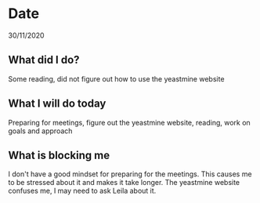 # Date 
30/11/2020
## **What did I do?**
Some reading, did not figure out how to use the yeastmine website
## **What I will do today**
Preparing for meetings, figure out the yeastmine website, reading, work on goals and approach
## **What is blocking me**
I don't have a good mindset for preparing for the meetings. This causes me to be stressed about it and makes it take longer. The yeastmine website confuses me, I may need to ask Leila about it.